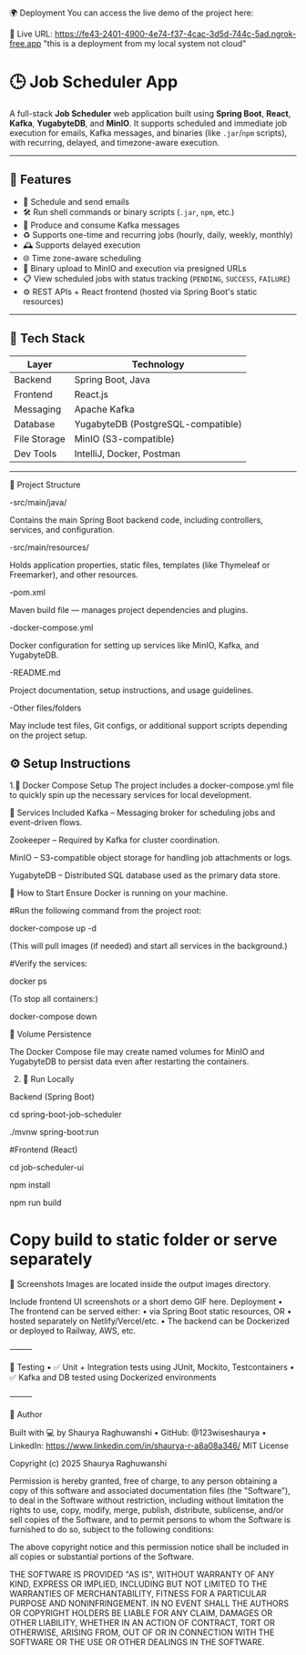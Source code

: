 🌍 Deployment
You can access the live demo of the project here:

🔗 Live URL: https://fe43-2401-4900-4e74-f37-4cac-3d5d-744c-5ad.ngrok-free.app
"this is a deployment from my local system not cloud"

# 🕒 Job Scheduler App

A full-stack **Job Scheduler** web application built using **Spring Boot**, **React**, **Kafka**, **YugabyteDB**, and **MinIO**. It supports scheduled and immediate job execution for emails, Kafka messages, and binaries (like `.jar`/`npm` scripts), with recurring, delayed, and timezone-aware execution.

---

## 🚀 Features

- 📧 Schedule and send emails
- 🛠️ Run shell commands or binary scripts (`.jar`, `npm`, etc.)
- 📨 Produce and consume Kafka messages
- ♻️ Supports one-time and recurring jobs (hourly, daily, weekly, monthly)
- 🕰️ Supports delayed execution
- 🌐 Time zone-aware scheduling
- 💾 Binary upload to MinIO and execution via presigned URLs
- 📋 View scheduled jobs with status tracking (`PENDING`, `SUCCESS`, `FAILURE`)
- ⚙️ REST APIs + React frontend (hosted via Spring Boot's static resources)

---

## 🧱 Tech Stack

| Layer        | Technology            |
|--------------|------------------------|
| Backend      | Spring Boot, Java      |
| Frontend     | React.js               |
| Messaging    | Apache Kafka           |
| Database     | YugabyteDB (PostgreSQL-compatible) |
| File Storage | MinIO (S3-compatible)  |
| Dev Tools    | IntelliJ, Docker, Postman |

---
📁 Project Structure

-src/main/java/

Contains the main Spring Boot backend code, including controllers, services, and configuration.


-src/main/resources/

Holds application properties, static files, templates (like Thymeleaf or Freemarker), and other resources.


-pom.xml

Maven build file — manages project dependencies and plugins.

-docker-compose.yml

Docker configuration for setting up services like MinIO, Kafka, and YugabyteDB.

-README.md

Project documentation, setup instructions, and usage guidelines.

-Other files/folders

May include test files, Git configs, or additional support scripts depending on the project setup.


## ⚙️ Setup Instructions

1.🐳 Docker Compose Setup
The project includes a docker-compose.yml file to quickly spin up the necessary services for local development.

🔧 Services Included
Kafka – Messaging broker for scheduling jobs and event-driven flows.

Zookeeper – Required by Kafka for cluster coordination.

MinIO – S3-compatible object storage for handling job attachments or logs.

YugabyteDB – Distributed SQL database used as the primary data store.

🚀 How to Start
Ensure Docker is running on your machine.


#Run the following command from the project root:

docker-compose up -d

(This will pull images (if needed) and start all services in the background.)

#Verify the services:

docker ps

(To stop all containers:)

docker-compose down

📂 Volume Persistence

The Docker Compose file may create named volumes for MinIO and YugabyteDB to persist data even after restarting the containers.

2. 🧪 Run Locally

Backend (Spring Boot)

cd spring-boot-job-scheduler

./mvnw spring-boot:run

#Frontend (React)

cd job-scheduler-ui

npm install

npm run build

# Copy build to static folder or serve separately

📸 Screenshots
Images are located inside the output images directory.

Include frontend UI screenshots or a short demo GIF here.
Deployment
	•	The frontend can be served either:
	•	via Spring Boot static resources, OR
	•	hosted separately on Netlify/Vercel/etc.
	•	The backend can be Dockerized or deployed to Railway, AWS, etc.

⸻

🧪 Testing
	•	✅ Unit + Integration tests using JUnit, Mockito, Testcontainers
	•	✅ Kafka and DB tested using Dockerized environments

⸻

🙌 Author

Built with 💻 by Shaurya Raghuwanshi
	•	GitHub: @123wiseshaurya
	•	LinkedIn: https://www.linkedin.com/in/shaurya-r-a8a08a346/
MIT License

Copyright (c) 2025 Shaurya Raghuwanshi

Permission is hereby granted, free of charge, to any person obtaining a copy
of this software and associated documentation files (the "Software"), to deal
in the Software without restriction, including without limitation the rights
to use, copy, modify, merge, publish, distribute, sublicense, and/or sell
copies of the Software, and to permit persons to whom the Software is
furnished to do so, subject to the following conditions:

The above copyright notice and this permission notice shall be included in all
copies or substantial portions of the Software.

THE SOFTWARE IS PROVIDED "AS IS", WITHOUT WARRANTY OF ANY KIND, EXPRESS OR
IMPLIED, INCLUDING BUT NOT LIMITED TO THE WARRANTIES OF MERCHANTABILITY,
FITNESS FOR A PARTICULAR PURPOSE AND NONINFRINGEMENT. IN NO EVENT SHALL THE
AUTHORS OR COPYRIGHT HOLDERS BE LIABLE FOR ANY CLAIM, DAMAGES OR OTHER
LIABILITY, WHETHER IN AN ACTION OF CONTRACT, TORT OR OTHERWISE, ARISING FROM,
OUT OF OR IN CONNECTION WITH THE SOFTWARE OR THE USE OR OTHER DEALINGS IN
THE SOFTWARE.


